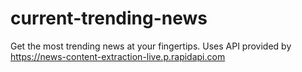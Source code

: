 # current-trending-news
Get the most trending news at your fingertips. Uses API provided by https://news-content-extraction-live.p.rapidapi.com
